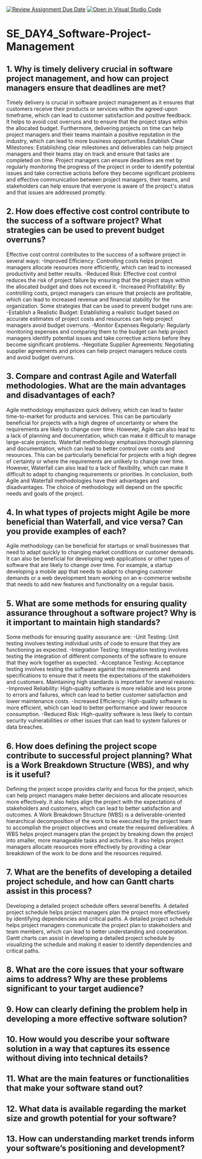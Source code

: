 [![Review Assignment Due Date](https://classroom.github.com/assets/deadline-readme-button-22041afd0340ce965d47ae6ef1cefeee28c7c493a6346c4f15d667ab976d596c.svg)](https://classroom.github.com/a/9pw6JKcu)
[![Open in Visual Studio Code](https://classroom.github.com/assets/open-in-vscode-2e0aaae1b6195c2367325f4f02e2d04e9abb55f0b24a779b69b11b9e10269abc.svg)](https://classroom.github.com/online_ide?assignment_repo_id=15661226&assignment_repo_type=AssignmentRepo)
# SE_DAY4_Software-Project-Management
## 1. Why is timely delivery crucial in software project management, and how can project managers ensure that deadlines are met?
Timely delivery is crucial in software project management as it ensures that customers receive their products or services within the agreed-upon timeframe, which can lead to customer satisfaction and positive feedback. It helps to avoid cost overruns and to ensure that the project stays within the allocated budget. Furthermore, delivering projects on time can help project managers and their teams maintain a positive reputation in the industry, which can lead to more business opportunities.Establish Clear Milestones: Establishing clear milestones and deliverables can help project managers and their teams stay on track and ensure that tasks are completed on time.
Project managers can ensure deadlines are met by regularly monitoring the progress of the project in order to identify potential issues and take corrective actions before they become significant problems and effective communication between project managers, their teams, and stakeholders can help ensure that everyone is aware of the project's status and that issues are addressed promptly.

## 2. How does effective cost control contribute to the success of a software project? What strategies can be used to prevent budget overruns?
Effective cost control contributes to the success of a software project in several ways:
-Improved Efficiency: Controlling costs helps project managers allocate resources more efficiently, which can lead to increased productivity and better results.
-Reduced Risk: Effective cost control reduces the risk of project failure by ensuring that the project stays within the allocated budget and does not exceed it.
-Increased Profitability: By controlling costs, project managers can ensure that projects are profitable, which can lead to increased revenue and financial stability for the organization.
Some strategies that can be used to prevent budget runs are:
-Establish a Realistic Budget: Establishing a realistic budget based on accurate estimates of project costs and resources can help project managers avoid budget overruns.
-Monitor Expenses Regularly: Regularly monitoring expenses and comparing them to the budget can help project managers identify potential issues and take corrective actions before they become significant problems.
-Negotiate Supplier Agreements: Negotiating supplier agreements and prices can help project managers reduce costs and avoid budget overruns.

## 3. Compare and contrast Agile and Waterfall methodologies. What are the main advantages and disadvantages of each?
Agile methodology emphasizes quick delivery, which can lead to faster time-to-market for products and services. This can be particularly beneficial for projects with a high degree of uncertainty or where the requirements are likely to change over time. However, Agile can also lead to a lack of planning and documentation, which can make it difficult to manage large-scale projects. Waterfall methodology emphasizes thorough planning and documentation, which can lead to better control over costs and resources. This can be particularly beneficial for projects with a high degree of certainty or where the requirements are unlikely to change over time. However, Waterfall can also lead to a lack of flexibility, which can make it difficult to adapt to changing requirements or priorities. In conclusion, both Agile and Waterfall methodologies have their advantages and disadvantages. The choice of methodology will depend on the specific needs and goals of the project. 

## 4. In what types of projects might Agile be more beneficial than Waterfall, and vice versa? Can you provide examples of each?
Agile methodology can be beneficial for startups or small businesses that need to adapt quickly to changing market conditions or customer demands. It can also be beneficial for developing web applications or other types of software that are likely to change over time. For example, a startup developing a mobile app that needs to adapt to changing customer demands or a web development team working on an e-commerce website that needs to add new features and functionality on a regular basis.

## 5. What are some methods for ensuring quality assurance throughout a software project? Why is it important to maintain high standards?
Some methods for ensuring quality assurance are:
-Unit Testing: Unit testing involves testing individual units of code to ensure that they are functioning as expected.
-Integration Testing: Integration testing involves testing the integration of different components of the software to ensure that they work together as expected.
-Acceptance Testing: Acceptance testing involves testing the software against the requirements and specifications to ensure that it meets the expectations of the stakeholders and customers.
Maintaining high standards is important for several reasons:
-Improved Reliability: High-quality software is more reliable and less prone to errors and failures, which can lead to better customer satisfaction and lower maintenance costs.
-Increased Efficiency: High-quality software is more efficient, which can lead to better performance and lower resource consumption.
-Reduced Risk: High-quality software is less likely to contain security vulnerabilities or other issues that can lead to system failures or data breaches.

## 6. How does defining the project scope contribute to successful project planning? What is a Work Breakdown Structure (WBS), and why is it useful?
Defining the project scope provides clarity and focus for the project, which can help project managers make better decisions and allocate resources more effectively. It also helps align the project with the expectations of stakeholders and customers, which can lead to better satisfaction and outcomes.
A Work Breakdown Structure (WBS) is a deliverable-oriented hierarchical decomposition of the work to be executed by the project team to accomplish the project objectives and create the required deliverables. A WBS helps project managers plan the project by breaking down the project into smaller, more manageable tasks and activities. It also helps project managers allocate resources more effectively by providing a clear breakdown of the work to be done and the resources required.

## 7. What are the benefits of developing a detailed project schedule, and how can Gantt charts assist in this process?
Developing a detailed project schedule offers several benefits. A detailed project schedule helps project managers plan the project more effectively by identifying dependencies and critical paths. A detailed project schedule helps project managers communicate the project plan to stakeholders and team members, which can lead to better understanding and cooperation.
Gantt charts can assist in developing a detailed project schedule by visualizing the schedule and making it easier to identify dependencies and critical paths.

## 8. What are the core issues that your software aims to address? Why are these problems significant to your target audience?
## 9. How can clearly defining the problem help in developing a more effective software solution?
## 10. How would you describe your software solution in a way that captures its essence without diving into technical details?
## 11. What are the main features or functionalities that make your software stand out?
## 12. What data is available regarding the market size and growth potential for your software?
## 13. How can understanding market trends inform your software’s positioning and development?
